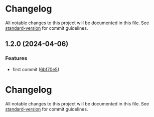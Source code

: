 # Changelog

All notable changes to this project will be documented in this file. See [standard-version](https://github.com/conventional-changelog/standard-version) for commit guidelines.

## 1.2.0 (2024-04-06)


### Features

* first commit ([6bf70e5](https://github.com/dedihartono/nodejs-clen-architecture/commit/6bf70e5060a16d51af9ad181d13cd17c043bf21b))

# Changelog

All notable changes to this project will be documented in this file. See [standard-version](https://github.com/conventional-changelog/standard-version) for commit guidelines.
